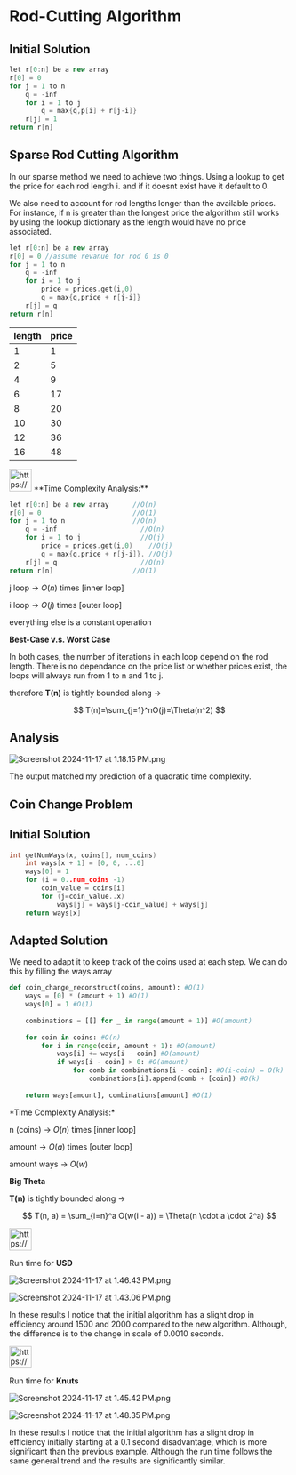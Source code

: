 # Rod-Cutting Algorithm

## Initial Solution

```cpp
let r[0:n] be a new array
r[0] = 0
for j = 1 to n
	q = -inf
	for i = 1 to j
		q = max{q,p[i] + r[j-i]}
	r[j] = 1
return r[n]
```

## Sparse Rod Cutting Algorithm

In our sparse method we need to achieve two things. Using a lookup to get the price for each rod length i. and if it doesnt exist have it default to 0.

We also need to account for rod lengths longer than the available prices. For instance, if n is greater than the longest price the algorithm still works by using the lookup dictionary as the length would have no price associated.

```cpp
let r[0:n] be a new array
r[0] = 0 //assume revanue for rod 0 is 0
for j = 1 to n
	q = -inf
	for i = 1 to j
		price = prices.get(i,0)
		q = max{q,price + r[j-i]}
	r[j] = q
return r[n]
```

| **length** | **price** |
| --- | --- |
| 1 | 1 |
| 2 | 5 |
| 4 | 9 |
| 6 | 17 |
| 8 | 20 |
| 10 | 30 |
| 12 | 36 |
| 16 | 48 |

<aside>
<img src="https://www.notion.so/icons/timeline_gray.svg" alt="https://www.notion.so/icons/timeline_gray.svg" width="40px" /> **Time Complexity Analysis:**

```cpp
let r[0:n] be a new array      //O(n)
r[0] = 0                       //O(1)
for j = 1 to n                 //O(n)
	q = -inf                     //O(n)
	for i = 1 to j               //O(j)
		price = prices.get(i,0)    //O(j)
		q = max{q,price + r[j-i]}. //O(j)
	r[j] = q                     //O(n)
return r[n]                    //O(1)
```

j loop → $O(n)$ times [inner loop]

i loop → $O(j)$ times [outer loop]

everything else is a constant operation

**Best-Case v.s. Worst Case**

In both cases, the number of iterations in each loop depend on the rod length. There is no dependance on the price list or whether prices exist, the loops will always run from 1 to n and 1 to j.

therefore **T(n)** is tightly bounded along → 

$$
T(n)=\sum_{j=1}^nO(j)=\Theta(n^2)
$$

## Analysis

![Screenshot 2024-11-17 at 1.18.15 PM.png](Dynamic%20Programming%2013894311bb2d804fbd89f76e79be9f5b/Screenshot_2024-11-17_at_1.18.15_PM.png)

The output matched my prediction of a quadratic time complexity.

# Coin Change Problem

## Initial Solution

```cpp
int getNumWays(x, coins[], num_coins)
	int ways[x + 1] = [0, 0, ...0]
	ways[0] = 1
	for (i = 0..num_coins -1)
		coin_value = coins[i]
		for (j=coin_value..x)
			ways[j] = ways[j-coin_value] + ways[j]
	return ways[x]
```

## Adapted  Solution

We need to adapt it to keep track of the coins used at each step. We can do this by filling the ways array

```python
def coin_change_reconstruct(coins, amount): #O(1)
    ways = [0] * (amount + 1) #O(1)
    ways[0] = 1 #O(1)
    
    combinations = [[] for _ in range(amount + 1)] #O(amount)
    
    for coin in coins: #O(n)
        for i in range(coin, amount + 1): #O(amount)
            ways[i] += ways[i - coin] #O(amount)
            if ways[i - coin] > 0: #O(amount)
                for comb in combinations[i - coin]: #O(i-coin) = O(k)
                    combinations[i].append(comb + [coin]) #O(k)
    
    return ways[amount], combinations[amount] #O(1)
```

<aside>
*Time Complexity Analysis:*

n (coins) → $O(n)$ times [inner loop]

amount → $O(a)$ times [outer loop]

amount ways → $O(w)$

**Big Theta**

**T(n)** is tightly bounded along → 

$$
T(n, a) = \sum_{i=n}^a O(w(i - a)) = \Theta(n \cdot a \cdot 2^a)
$$

<img src="https://www.notion.so/icons/timeline_gray.svg" alt="https://www.notion.so/icons/timeline_gray.svg" width="40px" />

Run time for **USD**

![Screenshot 2024-11-17 at 1.46.43 PM.png](Dynamic%20Programming%2013894311bb2d804fbd89f76e79be9f5b/Screenshot_2024-11-17_at_1.46.43_PM.png)

![Screenshot 2024-11-17 at 1.43.06 PM.png](Dynamic%20Programming%2013894311bb2d804fbd89f76e79be9f5b/Screenshot_2024-11-17_at_1.43.06_PM.png)

In these results I notice that the initial algorithm has a slight drop in efficiency around 1500 and 2000 compared to the new algorithm. Although, the difference is to the change in scale of 0.0010 seconds.

</aside>

<aside>
<img src="https://www.notion.so/icons/timeline_gray.svg" alt="https://www.notion.so/icons/timeline_gray.svg" width="40px" />

Run time for **Knuts**

![Screenshot 2024-11-17 at 1.45.42 PM.png](Dynamic%20Programming%2013894311bb2d804fbd89f76e79be9f5b/Screenshot_2024-11-17_at_1.45.42_PM.png)

![Screenshot 2024-11-17 at 1.48.35 PM.png](Dynamic%20Programming%2013894311bb2d804fbd89f76e79be9f5b/Screenshot_2024-11-17_at_1.48.35_PM.png)

In these results I notice that the initial algorithm has a slight drop in efficiency initially starting at a 0.1 second disadvantage, which is more significant than the previous example. Although the run time follows the same general trend and the results are significantly similar.
